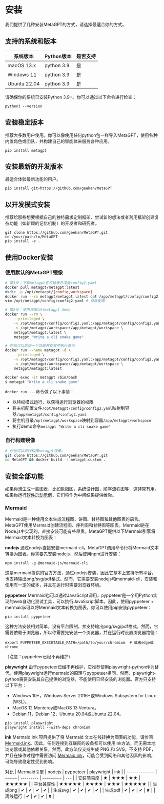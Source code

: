 # 安装

我们提供了几种安装MetaGPT的方式，请选择最适合你的方式。

## 支持的系统和版本

| 系统版本     | Python版本 | 是否支持 |
| ------------ | ---------- | -------- |
| macOS 13.x   | python 3.9 | 是       |
| Windows 11   | python 3.9 | 是       |
| Ubuntu 22.04 | python 3.9 | 是       |

请确保你的系统已安装Python 3.9+。你可以通过以下命令进行检查：

```
python3 --version
```

## 安装稳定版本

推荐大多数用户使用。你可以像使用任何python包一样导入MetaGPT，使用各种内置角色或团队，并构建自己的智能体来服务各种应用。

```
pip install metagpt
```

## 安装最新的开发版本

最适合体验最新功能的用户。

```
pip install git+https://github.com/geekan/MetaGPT
```

## 以开发模式安装

推荐给那些想要根据自己的独特需求定制框架、尝试新的想法或者利用框架创建复杂功能（如新颖的记忆机制）的开发者和研究者。

```
git clone https://github.com/geekan/MetaGPT.git
cd /your/path/to/MetaGPT
pip install -e .
```

## 使用Docker安装

### 使用默认的MetaGPT镜像

```bash
# 第1步：下载metagpt官方镜像并准备config2.yaml
docker pull metagpt/metagpt:latest
mkdir -p /opt/metagpt/{config,workspace}
docker run --rm metagpt/metagpt:latest cat /app/metagpt/config/config2.yaml > /opt/metagpt/config/config2.yaml
vim /opt/metagpt/config/config2.yaml # 修改配置

# 第2步：使用容器运行metagpt demo
docker run --rm \
    --privileged \
    -v /opt/metagpt/config/config2.yaml:/app/metagpt/config/config2.yaml \
    -v /opt/metagpt/workspace:/app/metagpt/workspace \
    metagpt/metagpt:latest \
    metagpt "Write a cli snake game"

# 你也可以启动一个容器并在其中执行命令
docker run --name metagpt -d \
    --privileged \
    -v /opt/metagpt/config/config2.yaml:/app/metagpt/config/config2.yaml \
    -v /opt/metagpt/workspace:/app/metagpt/workspace \
    metagpt/metagpt:latest

docker exec -it metagpt /bin/bash
$ metagpt "Write a cli snake game"
```

`docker run ...`命令做了以下事情：

- 以特权模式运行，以获得运行浏览器的权限
- 将主机配置文件`/opt/metagpt/config/config2.yaml`映射到容器`/app/metagpt/config/config2.yaml`
- 将主机目录`/opt/metagpt/workspace`映射到容器`/app/metagpt/workspace`
- 执行demo命令`metagpt "Write a cli snake game"`

### 自行构建镜像

```bash
# 你也可以自行构建metagpt镜像。
git clone https://github.com/geekan/MetaGPT.git
cd MetaGPT && docker build -t metagpt:custom .
```

## 安装全部功能

如果你想生成一些图表，比如象限图，系统设计图，顺序流程图等，这非常有用。如果你运行[软件启动示例](https://github.com/geekan/MetaGPT/blob/main/metagpt/startup.py)，它们将作为中间结果提供给你。

### Mermaid

Mermaid是一种使用文本生成流程图、饼图、甘特图和其他图表的语言。MetaGPT使用Mermaid创建流程图、序列图和甘特图等图表。Mermaid是在Node.js中实现的，直接安装可能有些昂贵。MetaGPT提供以下Mermaid引擎将Mermaid文本转换为图表：

**nodejs**
通过nodejs直接安装mermaid-cli。MetaGPT调用命令行将Mermaid文本转换为图表。你需要先安装nodejs，然后使用npm进行安装：

```
npm install -g @mermaid-js/mermaid-cli
```

这是mermaid提供的官方方法，通过nodejs安装，因此它基本上支持所有平台，也支持输出png/svg/pdf格式。然而，它需要安装nodejs和mermaid-cli，安装和使用有一定的成本，并且在运行时需要浏览器环境。

**pyppeteer**
Mermaid也可以通过JavaScript调用，pyppeteer是一个用Python实现的web自动化测试工具，可以执行JavaScript脚本。因此，使用pyppeteer + mermaidjs可以将Mermaid文本转换为图表。你可以使用pip安装pyppeteer：

```
pip install pyppeteer
```

这种方法安装相对简单，没有平台限制，并支持输出png/svg/pdf格式。然而，它需要依赖于浏览器，所以你需要先安装一个浏览器，并在运行时设置浏览器路径：

```
export PUPPETEER_EXECUTABLE_PATH=/path/to/your/chromium  # 或者edge或chrome
```

（注意：pyppeteer已经不再维护）

**playwright**
由于pyppeteer已经不再维护，它推荐使用playwright-python作为替代。使用playwright运行mermaid的原理与pyppeteer相同。然而，playwright-python需要安装其自己提供的浏览器，不能使用已经安装的浏览器。官方只支持以下平台：

- Windows 10+，Windows Server 2016+或Windows Subsystem for Linux (WSL)。
- MacOS 12 Monterey或MacOS 13 Ventura。
- Debian 11，Debian 12，Ubuntu 20.04或Ubuntu 22.04。

```
pip install playwright
playwright install --with-deps chromium
```

**ink**
Mermaid.ink 项目提供了将 Mermaid 文本在线转换为图表的功能，请参阅 [Mermaid.ink](https://mermaid.ink/)。因此，任何连接到互联网的设备都可以使用ink方法，而无需本地浏览器或其他依赖关系。然而，此方法仅支持生成 PNG 和 SVG，不支持 PDF，并且在操作过程中需要访问 [Mermaid.ink](https://mermaid.ink/)，可能会受到网络和其他因素的影响，可能导致稳定性受到影响。

对比
| Mermaid引擎 | nodejs | pyppeteer | playwright | ink |
| -------------- | ------ | --------- | ---------- | --- |
| 安装简易度 | ★ | ★★★ | ★★ | ★★★★★ |
| 平台兼容性 | ★★★★★ | ★★★★ | ★★★ | ★★★★★ |
| 生成png | ✔ | ✔ | ✔ | ✔ |
| 生成svg | ✔ | ✔ | ✔ | ✔ |
| 生成pdf | ✔ | ✔ | ✔ | ✘ |
| 离线运行 | ✔ | ✔ | ✔ | ✘ |
